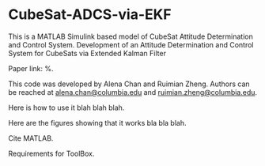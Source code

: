 # CubeSat-ADCS-via-EKF

This is a MATLAB Simulink based model of CubeSat Attitude Determination and Control System.
Development of an Attitude Determination and Control System for CubeSats via Extended Kalman Filter

Paper link: %.

This code was developed by Alena Chan and Ruimian Zheng.
Authors can be reached at alena.chan@columbia.edu and ruimian.zheng@columbia.edu.

Here is how to use it blah blah blah.

Here are the figures showing that it works bla bla blah.

Cite MATLAB.

Requirements for ToolBox.
